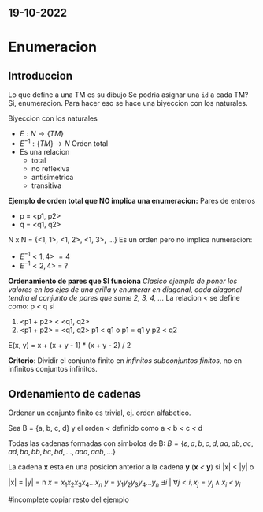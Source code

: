 19-10-2022
---
# Enumeracion
## Introduccion
Lo que define a una TM es su dibujo
Se podria asignar una `id` a cada TM?
Si, enumeracion.
Para hacer eso se hace una biyeccion con los naturales.

Biyeccion con los naturales
- $E: N \rightarrow \{TM\}$
- $E^{-1}: \{TM\} \rightarrow N$
Orden total
- Es una relacion
	- total
	- no reflexiva
	- antisimetrica
	- transitiva

**Ejemplo de orden total que NO implica una enumeracion:**
Pares de enteros
- p = <p1, p2>
- q = <q1, q2>

N x N = {<1, 1>, <1, 2>, <1, 3>, ...}
Es un orden pero no implica numeracion:
- $E^{-1}<1, 4>\ = 4$
- $E^{-1}<2, 4>\ =\ ?$

**Ordenamiento de pares que SI funciona**
*Clasico ejemplo de poner los valores en los ejes de una grilla y enumerar en diagonal, cada diagonal tendra el conjunto de pares que sume 2, 3, 4, ...*
La relacion *<* se define como:
p *<* q si
1. <p1 + p2> < <q1, q2>
2. <p1 + p2> = <q1, q2>
	p1 < q1
	o p1 = q1 y p2 < q2

E(x, y) = x + (x + y - 1) * (x + y - 2) / 2

**Criterio**: Dividir el conjunto finito en *infinitos subconjuntos finitos*, no en infinitos conjuntos infinitos.

## Ordenamiento de cadenas
Ordenar un conjunto finito es trivial, ej. orden alfabetico.

Sea B = {a, b, c, d} y el orden *<* definido como a *<* b *<* c *<* d

Todas las cadenas formadas con simbolos de B: $B = \{\varepsilon, a, b, c, d, aa, ab, ac, ad, ba, bb, bc, bd, ..., aaa, aab, ...\}$

La cadena **x** esta en una posicion anterior a la cadena **y** (**x** *<* **y**) si
|x| < |y| o

|x| = |y| = n
$x = x_1x_2x_3x_4...x_n$
$y = y_1y_2y_3y_4...y_n$
$\exists i \ | \ \forall j < i, x_j = y_j \wedge x_i$ *$<$* $y_i$

#incomplete copiar resto del ejemplo
